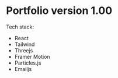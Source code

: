 # Portfolio version 1.00

Tech stack:

- React
- Tailwind
- Threejs
- Framer Motion
- Particles.js
- Emailjs
